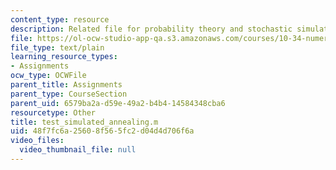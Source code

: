 ```yaml
---
content_type: resource
description: Related file for probability theory and stochastic simulation.
file: https://ol-ocw-studio-app-qa.s3.amazonaws.com/courses/10-34-numerical-methods-applied-to-chemical-engineering-fall-2005/48f7fc6a25608f565fc2d04d4d706f6a_test_simulated_annealing.m
file_type: text/plain
learning_resource_types:
- Assignments
ocw_type: OCWFile
parent_title: Assignments
parent_type: CourseSection
parent_uid: 6579ba2a-d59e-49a2-b4b4-14584348cba6
resourcetype: Other
title: test_simulated_annealing.m
uid: 48f7fc6a-2560-8f56-5fc2-d04d4d706f6a
video_files:
  video_thumbnail_file: null
---
```

